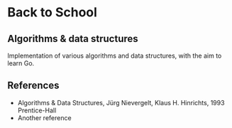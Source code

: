 # Back to School
## Algorithms &amp; data structures

Implementation of various algorithms and data structures, with the aim to learn Go.

## References

* Algorithms & Data Structures, Jürg Nievergelt, Klaus H. Hinrichts, 1993 Prentice-Hall
* Another reference

